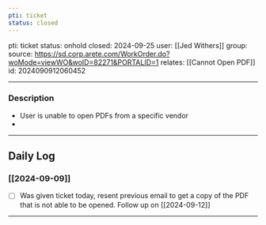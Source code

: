```yaml
---
pti: ticket
status: closed
---
```

pti: ticket 
status: onhold
closed: 2024-09-25
user: [[Jed Withers]]
group: 
source: https://sd.corp.arete.com/WorkOrder.do?woMode=viewWO&woID=82271&PORTALID=1
relates: [[Cannot Open PDF]]
id: 2024090912060452

---
### Description
- User is unable to open PDFs from a specific vendor
-

---
## Daily Log
### [[2024-09-09]]
- [ ] Was given ticket today, resent previous email to get a copy of the PDF that is not able to be opened. Follow up on [[2024-09-12]]
---




